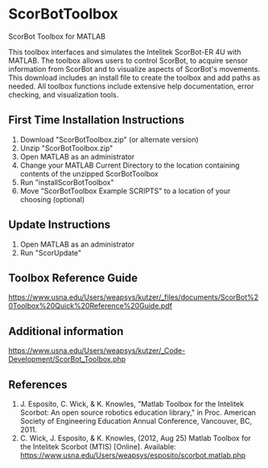 # ScorBotToolbox
ScorBot Toolbox for MATLAB

This toolbox interfaces and simulates the Intelitek ScorBot-ER 4U with MATLAB. The toolbox allows users to control ScorBot, to acquire sensor information from ScorBot and to visualize aspects of ScorBot's movements. This download includes an install file to create the toolbox and add paths as needed. All toolbox functions include extensive help documentation, error checking, and visualization tools. 

## First Time Installation Instructions
1. Download "ScorBotToolbox.zip" (or alternate version)
2. Unzip "ScorBotToolbox.zip"
3. Open MATLAB as an administrator
4. Change your MATLAB Current Directory to the location containing contents of the unzipped ScorBotToolbox
5. Run "installScorBotToolbox"
6. Move "ScorBotToolbox Example SCRIPTS" to a location of your choosing (optional)

## Update Instructions
1. Open MATLAB as an administrator
2. Run "ScorUpdate"

## Toolbox Reference Guide
https://www.usna.edu/Users/weapsys/kutzer/_files/documents/ScorBot%20Toolbox%20Quick%20Reference%20Guide.pdf 

## Additional information
https://www.usna.edu/Users/weapsys/kutzer/_Code-Development/ScorBot_Toolbox.php 

## References
1. J. Esposito, C. Wick, & K. Knowles, "Matlab Toolbox for the Intelitek Scorbot: An open source robotics education library," in Proc. American Society of Engineering Education Annual Conference, Vancouver, BC, 2011.
2. C. Wick, J. Esposito, & K. Knowles, (2012, Aug 25) Matlab Toolbox for the Intelitek Scorbot (MTIS) [Online]. Available: https://www.usna.edu/Users/weapsys/esposito/scorbot.matlab.php
